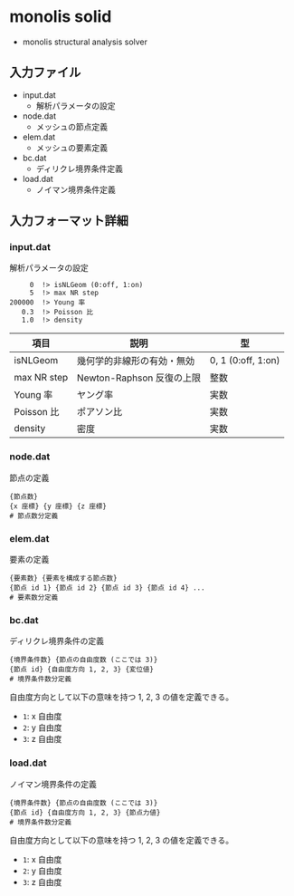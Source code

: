 # monolis solid

- monolis structural analysis solver

## 入力ファイル

- input.dat
    - 解析パラメータの設定
- node.dat
    - メッシュの節点定義
- elem.dat
    - メッシュの要素定義
- bc.dat
    - ディリクレ境界条件定義
- load.dat
    - ノイマン境界条件定義

## 入力フォーマット詳細

### input.dat

解析パラメータの設定

```
     0  !> isNLGeom (0:off, 1:on)
     5  !> max NR step
200000  !> Young 率
   0.3  !> Poisson 比
   1.0  !> density
```

| 項目 | 説明 | 型 |
| ---- | ---- | ---- |
| isNLGeom | 幾何学的非線形の有効・無効 | 0, 1 (0:off, 1:on) |
| max NR step | Newton-Raphson 反復の上限 | 整数 |
| Young 率 | ヤング率 | 実数 |
| Poisson 比 | ポアソン比 | 実数 |
| density | 密度 | 実数 |

### node.dat

節点の定義

```
{節点数}
{x 座標} {y 座標} {z 座標}
# 節点数分定義
```

### elem.dat

要素の定義

```
{要素数} {要素を構成する節点数}
{節点 id 1} {節点 id 2} {節点 id 3} {節点 id 4} ...
# 要素数分定義
```

### bc.dat

ディリクレ境界条件の定義

```
{境界条件数} {節点の自由度数 (ここでは 3)}
{節点 id} {自由度方向 1, 2, 3} {変位値}
# 境界条件数分定義
```

自由度方向として以下の意味を持つ 1, 2, 3 の値を定義できる。

- `1`: x 自由度
- `2`: y 自由度
- `3`: z 自由度

### load.dat

ノイマン境界条件の定義

```
{境界条件数} {節点の自由度数 (ここでは 3)}
{節点 id} {自由度方向 1, 2, 3} {節点力値}
# 境界条件数分定義
```

自由度方向として以下の意味を持つ 1, 2, 3 の値を定義できる。

- `1`: x 自由度
- `2`: y 自由度
- `3`: z 自由度

